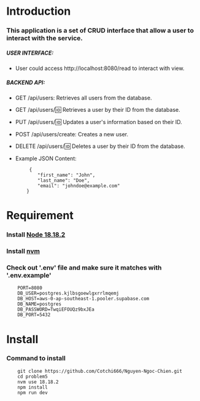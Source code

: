 # Introduction
### This application is a set of CRUD interface that allow a user to interact with the service.
##### USER INTERFACE:
  - User could access http://localhost:8080/read to interact with view.
##### BACKEND API:
  - GET /api/users: Retrieves all users from the database.
  - GET /api/users/:id: Retrieves a user by their ID from the database.
  - PUT /api/users/:id: Updates a user's information based on their ID.
  - POST /api/users/create: Creates a new user.
  - DELETE /api/users/:id: Deletes a user by their ID from the database.
  - Example JSON Content:

             {
                "first_name": "John",
                "last_name": "Doe",
                "email": "johndoe@example.com"
            }


# Requirement

### Install [Node 18.18.2](https://nodejs.org/en/blog/release/v18.18.2)
### Install [nvm](https://github.com/nvm-sh/nvm)
### Check out '.env' file and make sure it matches with '.env.example'
               
        PORT=8080
        DB_USER=postgres.kjlbsgoewlgxrrlmqemj
        DB_HOST=aws-0-ap-southeast-1.pooler.supabase.com
        DB_NAME=postgres
        DB_PASSWORD=TwqiEFOUQz9bxJEa
        DB_PORT=5432

# Install

### Command to install
    
        git clone https://github.com/Cotchi666/Nguyen-Ngoc-Chien.git
        cd problem5
        nvm use 18.18.2
        npm install
        npm run dev
        
